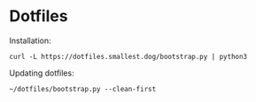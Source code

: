 # Dotfiles

Installation:

```
curl -L https://dotfiles.smallest.dog/bootstrap.py | python3
```

Updating dotfiles:

```
~/dotfiles/bootstrap.py --clean-first
```
